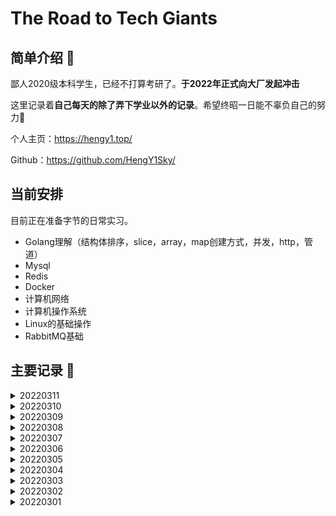 # The Road to Tech Giants

## 简单介绍 👋

鄙人2020级本科学生，已经不打算考研了。**于2022年正式向大厂发起冲击**

这里记录着**自己每天的除了弄下学业以外的记录**。希望终昭一日能不辜负自己的努力💪

个人主页：https://hengy1.top/

Github：https://github.com/HengY1Sky/

## 当前安排

目前正在准备字节的日常实习。

- Golang理解（结构体排序，slice，array，map创建方式，并发，http，管道）
- Mysql
- Redis
- Docker
- 计算机网络
- 计算机操作系统
- Linux的基础操作
- RabbitMQ基础

##  主要记录 📝

<details>
<summary>20220311</summary>
<h3>好好搞完第一阶段</h3>

按照计划第一阶段准备在这周结束。现在抓紧完成计划中。

- 补上上次丢失的计网总结知识
- 力扣字节 热度优先 中等难度  x 3
- 小林操作系统到119页
- 总结完Golang语言面试数据结构题
</details>

<details>
<summary>20220310</summary>
<h3>去拿报告的一天，身体问题不大</h3>

继上周一样，去本部拿报告。

- 王道考研计算机操作系统4.1.1-4.1.4
- 《Go设计与实现》第六章粗略以及每小节搜索博客看
</details>

<details>
<summary>20220309</summary>
<h3>被迫换上m1</h3>

我还说自己等等m2出来结果这是我最不情愿换电脑的一次。今天出校提货花了很长的时间。然后自己还重新搭配环境所以就看了一章的计算机操作系统

- 王道考研计算机操作系统3.1.1-3.1.11
</details>

<details>
<summary>20220308</summary>
<h3>我的电脑CPU烧了</h3>

谁知道呢...我在课上正准备计算机面试的总结，突然黑屏，去修然后CPU接电发烫，现在心态崩溃中

- 小白图解网络OVER
- 计算机面试总结丢失
- 王道考研计算机操作系统2.3.7-2.4.4
- 力扣字节 热度优先 中等难度  x 3
</details>

<details>
<summary>20220307</summary>
<h3>又是新的一周</h3>

调整心态，继续出发。今天的《Go语言设计与实现》有点深奥了，很多源码实现看不懂。暂时只能留下个印象以及看看总结。

- 《Go语言设计与实现》的第五章
- 小白图解网络看到150页
- 程序厨校招指南的大厂面试流程以及形式 p13-17
- 王道考研计算机操作系统2.3_1-2.3.6
- 力扣字节 热度优先 中等难度  x 2
</details>

<details>
<summary>20220306</summary>
<h3>睡了懒觉起来继续</h3>

我真的挺焦虑的，但是焦虑的时候我知道学习能缓解心中的烦闷。因为只要在学习总是在前进的。因为自己能力上是够的，现在的任务是把自己学的野路子串起来就是当务之急。建立知识体系ing。

- 小林计算机网络分析到411页
- 王道考研计算机操作系统2.1 2.2
- 力扣字节 热度优先 中等难度  x 4
- 小白计算机网络到62
</details>

<details>
<summary>20220305</summary>
<h3>什么是周末？</h3>

- 《Go语言设计与实现》的第四章
- 小林计算机网络分析到375页
- 力扣字节 热度优先 中等难度  x 4
- 虚拟仿真实验决赛Bug修复以及报告实现
- 王道考研计算机操作系统第一章
</details>

<details>
<summary>20220304</summary>

<h3>开始进入平稳好好备战时间段</h3>

我还说是3月份人家面试，结果日常实习的话是全年招，尽快入职。所以现在的情况是我还是继续做着手上的项目，每天开始看深度的题与讲解了。

- 力扣字节 热度优先 中等难度  x 3
- 《Go语言设计与实现》的第三章
- 虚拟仿真实验决赛重构部分后端与录入新的数据库
</details>


<details>
<summary>20220303</summary>

<h3>差点人没了？</h3>

我投的简历人家嫌弃？然后被迫把没有删改的最初版交过去了。实习时间给到了6个月，跟家里商量只要能去就同意。(我真的好难) ！！！最后的答复是后端把简历交给小组leader，看不看得上听天由命吧。

- Golang牛客专项练习30题目
- 力扣字节 热度优先 中等难度  x 5
- 小林计算机网络分析到224页
</details>

<details>
<summary>20220302</summary>
<h3>搞定简历开始准备</h3>


- 搞定简历书写
- Golang牛客专项练习30题目
- 力扣字节 热度优先 简单难度  链表方面 5🌟与4🌟搞定
- 小林计算机网络分析到164页
- 面经阅览
- 网课补全
- 新手50个坑看完

</details>

<details>
<summary>20220301</summary>
<h3>我找到内部人员？</h3>


我在牛客网上找到了一位字节前端的前辈。只有Ta回复了我的消息，解答了我的疑惑。我就按下决心开始准备吧，再往后拖只会越难越难。
</details>

